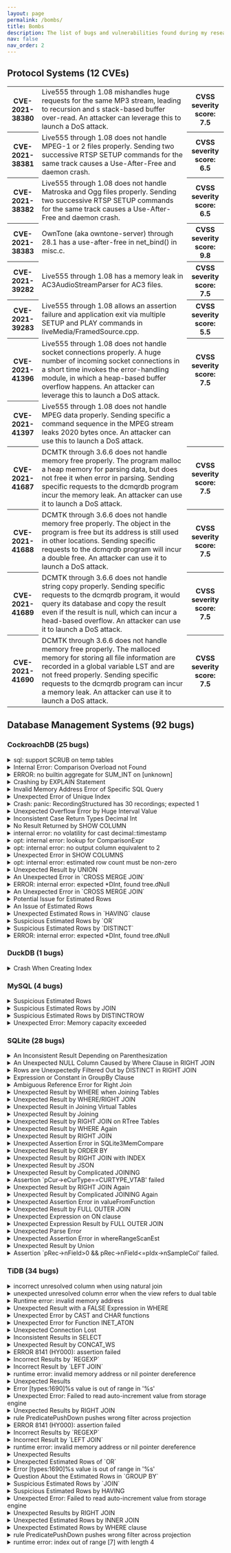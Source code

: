 ```yaml
---
layout: page
permalink: /bombs/
title: Bombs
description: The list of bugs and vulnerabilities found during my research.
nav: false
nav_order: 2
---
```


<!-- pages/bombs.md -->
<div class="bombs">
<div class="container">
    <h2>Protocol Systems (12 CVEs)</h2>
    <div class="table-responsive">
    <table class="table table-sm table-borderless">
    <tr>
        <th scope="row">CVE-2021-38380 </th>
        <td> 
        Live555 through 1.08 mishandles huge requests for the same MP3 stream, leading to recursion and s stack-based buffer over-read. An attacker can leverage this to launch a DoS attack.
        </td>
        <th>CVSS severity score: 7.5</th>
    </tr>
    <tr>
        <th scope="row">CVE-2021-38381 </th>
        <td> 
        Live555 through 1.08 does not handle MPEG-1 or 2 files properly. Sending two successive RTSP SETUP commands for the same track causes a Use-After-Free and daemon crash.
        </td>
        <th scope="row">CVSS severity score: 6.5</th>
    </tr>
    <tr>
        <th scope="row">CVE-2021-38382 </th>
        <td> 
        Live555 through 1.08 does not handle Matroska and Ogg files properly. Sending two successive RTSP SETUP commands for the same track causes a Use-After-Free and daemon crash.
        </td>
        <th scope="row">CVSS severity score: 6.5</th>
    </tr>
    <tr>
        <th scope="row">CVE-2021-38383 </th>
        <td> 
        OwnTone (aka owntone-server) through 28.1 has a use-after-free in net_bind() in misc.c.
        </td>
        <th scope="row">CVSS severity score: 9.8</th>
    </tr>
    <tr>
        <th scope="row">CVE-2021-39282 </th>
        <td> 
        Live555 through 1.08 has a memory leak in AC3AudioStreamParser for AC3 files.
        </td>
        <th scope="row">CVSS severity score: 7.5</th>
    </tr>
    <tr>
        <th scope="row">CVE-2021-39283 </th>
        <td> 
        Live555 through 1.08 allows an assertion failure and application exit via multiple SETUP and PLAY commands in liveMedia/FramedSource.cpp.
        </td>
        <th scope="row">CVSS severity score: 5.5</th>
    </tr>
    <tr>
        <th scope="row">CVE-2021-41396 </th>
        <td> 
        Live555 through 1.08 does not handle socket connections properly. A huge number of incoming socket connections in a short time invokes the error-handling module, in which a heap-based buffer overflow happens. An attacker can leverage this to launch a DoS attack.
        </td>
        <th scope="row">CVSS severity score: 7.5</th>
    </tr>
    <tr>
        <th scope="row">CVE-2021-41397 </th>
        <td> 
        Live555 through 1.08 does not handle MPEG data properly. Sending specific a command sequence in the MPEG stream leaks 2020 bytes once. An attacker can use this to launch a DoS attack.
        </td>
    </tr>
    <tr>
        <th scope="row">CVE-2021-41687 </th>
        <td> 
        DCMTK through 3.6.6 does not handle memory free properly. The program malloc a heap memory for parsing data, but does not free it when error in parsing. Sending specific requests to the dcmqrdb program incur the memory leak. An attacker can use it to launch a DoS attack.
        </td>
        <th scope="row">CVSS severity score: 7.5</th>
    </tr>
    <tr>
        <th scope="row">CVE-2021-41688 </th>
        <td> 
        DCMTK through 3.6.6 does not handle memory free properly. The object in the program is free but its address is still used in other locations. Sending specific requests to the dcmqrdb program will incur a double free. An attacker can use it to launch a DoS attack.
        </td>
        <th scope="row">CVSS severity score: 7.5</th>
    </tr>
    <tr>
        <th scope="row">CVE-2021-41689 </th>
        <td> 
        DCMTK through 3.6.6 does not handle string copy properly. Sending specific requests to the dcmqrdb program, it would query its database and copy the result even if the result is null, which can incur a head-based overflow. An attacker can use it to launch a DoS attack.
        </td>
        <th scope="row">CVSS severity score: 7.5</th>
    </tr>
    <tr>
        <th scope="row">CVE-2021-41690 </th>
        <td> 
        DCMTK through 3.6.6 does not handle memory free properly. The malloced memory for storing all file information are recorded in a global variable LST and are not freed properly. Sending specific requests to the dcmqrdb program can incur a memory leak. An attacker can use it to launch a DoS attack.
        </td>
        <th scope="row">CVSS severity score: 7.5</th>
    </tr>
    </table>
    </div>
</div>

<div class="container">
	<h2>Database Management Systems (92 bugs)</h2>
	<h3>CockroachDB (25 bugs)</h3>
		<details>
			<summary>sql: support SCRUB on temp tables</summary>
			Link: <a href="https://github.com/cockroachdb/cockroach/issues/83770">https://github.com/cockroachdb/cockroach/issues/83770</a> <br />
		</details>
		<details>
			<summary>Internal Error: Comparison Overload not Found</summary>
			Link: <a href="https://github.com/cockroachdb/cockroach/issues/83792">https://github.com/cockroachdb/cockroach/issues/83792</a> <br />
		</details>
		<details>
			<summary>ERROR: no builtin aggregate for SUM_INT on [unknown]</summary>
			Link: <a href="https://github.com/cockroachdb/cockroach/issues/83874">https://github.com/cockroachdb/cockroach/issues/83874</a> <br />
		</details>
		<details>
			<summary>Crashing by EXPLAIN Statement</summary>
			Link: <a href="https://github.com/cockroachdb/cockroach/issues/83965">https://github.com/cockroachdb/cockroach/issues/83965</a> <br />
		</details>
		<details>
			<summary>Invalid Memory Address Error of Specific SQL Query</summary>
			Link: <a href="https://github.com/cockroachdb/cockroach/issues/83973">https://github.com/cockroachdb/cockroach/issues/83973</a> <br />
		</details>
		<details>
			<summary>Unexpected Error of Unique Index</summary>
			Link: <a href="https://github.com/cockroachdb/cockroach/issues/83976">https://github.com/cockroachdb/cockroach/issues/83976</a> <br />
		</details>
		<details>
			<summary>Crash: panic: RecordingStructured has 30 recordings; expected 1</summary>
			Link: <a href="https://github.com/cockroachdb/cockroach/issues/84056">https://github.com/cockroachdb/cockroach/issues/84056</a> <br />
		</details>
		<details>
			<summary>Unexpected Overflow Error by Huge Interval Value</summary>
			Link: <a href="https://github.com/cockroachdb/cockroach/issues/84154">https://github.com/cockroachdb/cockroach/issues/84154</a> <br />
		</details>
		<details>
			<summary>Inconsistent Case Return Types Decimal Int</summary>
			Link: <a href="https://github.com/cockroachdb/cockroach/issues/85356">https://github.com/cockroachdb/cockroach/issues/85356</a> <br />
		</details>
		<details>
			<summary>No Result Returned by SHOW COLUMN</summary>
			Link: <a href="https://github.com/cockroachdb/cockroach/issues/85388">https://github.com/cockroachdb/cockroach/issues/85388</a> <br />
		</details>
		<details>
			<summary>internal error: no volatility for cast decimal::timestamp</summary>
			Link: <a href="https://github.com/cockroachdb/cockroach/issues/85389">https://github.com/cockroachdb/cockroach/issues/85389</a> <br />
		</details>
		<details>
			<summary>opt: internal error: lookup for ComparisonExpr</summary>
			Link: <a href="https://github.com/cockroachdb/cockroach/issues/85390">https://github.com/cockroachdb/cockroach/issues/85390</a> <br />
		</details>
		<details>
			<summary>opt: internal error: no output column equivalent to 2</summary>
			Link: <a href="https://github.com/cockroachdb/cockroach/issues/85393">https://github.com/cockroachdb/cockroach/issues/85393</a> <br />
		</details>
		<details>
			<summary>Unexpected Error in SHOW COLUMNS</summary>
			Link: <a href="https://github.com/cockroachdb/cockroach/issues/85394">https://github.com/cockroachdb/cockroach/issues/85394</a> <br />
		</details>
		<details>
			<summary>opt: internal error: estimated row count must be non-zero </summary>
			Link: <a href="https://github.com/cockroachdb/cockroach/issues/85499">https://github.com/cockroachdb/cockroach/issues/85499</a> <br />
		</details>
		<details>
			<summary>Unexpected Result by UNION</summary>
			Link: <a href="https://github.com/cockroachdb/cockroach/issues/85502">https://github.com/cockroachdb/cockroach/issues/85502</a> <br />
		</details>
		<details>
			<summary>An Unexpected Error in `CROSS MERGE JOIN`</summary>
			Link: <a href="https://github.com/cockroachdb/cockroach/issues/88104">https://github.com/cockroachdb/cockroach/issues/88104</a> <br />
		</details>
		<details>
			<summary>ERROR: internal error: expected *DInt, found tree.dNull</summary>
			Link: <a href="https://github.com/cockroachdb/cockroach/issues/94264">https://github.com/cockroachdb/cockroach/issues/94264</a> <br />
		</details>
		<details>
			<summary>An Unexpected Error in `CROSS MERGE JOIN`</summary>
			Link: <a href="https://github.com/cockroachdb/cockroach/issues/88104">https://github.com/cockroachdb/cockroach/issues/88104</a> <br />
		</details>
		<details>
			<summary>Potential Issue for Estimated Rows</summary>
			Link: <a href="https://github.com/cockroachdb/cockroach/issues/88455">https://github.com/cockroachdb/cockroach/issues/88455</a> <br />
		</details>
		<details>
			<summary>An Issue of Estimated Rows</summary>
			Link: <a href="https://github.com/cockroachdb/cockroach/issues/89161">https://github.com/cockroachdb/cockroach/issues/89161</a> <br />
		</details>
		<details>
			<summary>Unexpected Estimated Rows in `HAVING` clause</summary>
			Link: <a href="https://github.com/cockroachdb/cockroach/issues/89462">https://github.com/cockroachdb/cockroach/issues/89462</a> <br />
		</details>
		<details>
			<summary>Suspicious Estimated Rows by `OR` </summary>
			Link: <a href="https://github.com/cockroachdb/cockroach/issues/90112">https://github.com/cockroachdb/cockroach/issues/90112</a> <br />
		</details>
		<details>
			<summary>Suspicious Estimated Rows by `DISTINCT`</summary>
			Link: <a href="https://github.com/cockroachdb/cockroach/issues/90113">https://github.com/cockroachdb/cockroach/issues/90113</a> <br />
		</details>
		<details>
			<summary>ERROR: internal error: expected *DInt, found tree.dNull</summary>
			Link: <a href="https://github.com/cockroachdb/cockroach/issues/94264">https://github.com/cockroachdb/cockroach/issues/94264</a> <br />
		</details>
	<h3>DuckDB (1 bugs)</h3>
		<details>
			<summary>Crash When Creating Index</summary>
			Link: <a href="https://github.com/duckdb/duckdb/issues/4976">https://github.com/duckdb/duckdb/issues/4976</a> <br />
		</details>
	<h3>MySQL (4 bugs)</h3>
		<details>
			<summary>Suspicious Estimated Rows</summary>
			Link: <a href="https://bugs.mysql.com/bug.php?id=108833">https://bugs.mysql.com/bug.php?id=108833</a> <br />
		</details>
		<details>
			<summary>Suspicious Estimated Rows by JOIN</summary>
			Link: <a href="https://bugs.mysql.com/bug.php?id=108851">https://bugs.mysql.com/bug.php?id=108851</a> <br />
		</details>
		<details>
			<summary>Suspicious Estimated Rows by DISTINCTROW</summary>
			Link: <a href="https://bugs.mysql.com/bug.php?id=108852">https://bugs.mysql.com/bug.php?id=108852</a> <br />
		</details>
		<details>
			<summary>Unexpected Error: Memory capacity exceeded</summary>
			Link: <a href="https://bugs.mysql.com/bug.php?id=111471">https://bugs.mysql.com/bug.php?id=111471</a> <br />
		</details>
	<h3>SQLite (28 bugs)</h3>
		<details>
			<summary>An Inconsistent Result Depending on Parenthesization</summary>
			Link: <a href="https://sqlite.org/forum/forumpost/af3d07f908">https://sqlite.org/forum/forumpost/af3d07f908</a> <br />
		</details>
		<details>
			<summary>An Unexpected NULL Column Caused by Where Clause in RIGHT JOIN</summary>
			Link: <a href="https://sqlite.org/forum/forumpost/41cc3851d8">https://sqlite.org/forum/forumpost/41cc3851d8</a> <br />
		</details>
		<details>
			<summary>Rows are Unexpectedly Filtered Out by DISTINCT in RIGHT JOIN</summary>
			Link: <a href="https://sqlite.org/forum/forumpost/c06b10ad7e">https://sqlite.org/forum/forumpost/c06b10ad7e</a> <br />
		</details>
		<details>
			<summary>Expression or Constant in GroupBy Clause</summary>
			Link: <a href="https://sqlite.org/forum/forumpost/2458c5dea2">https://sqlite.org/forum/forumpost/2458c5dea2</a> <br />
		</details>
		<details>
			<summary>Ambiguous Reference Error for Right Join</summary>
			Link: <a href="https://sqlite.org/forum/forumpost/e90a8e6e6f">https://sqlite.org/forum/forumpost/e90a8e6e6f</a> <br />
		</details>
		<details>
			<summary>Unexpected Result by WHERE when Joining Tables</summary>
			Link: <a href="https://sqlite.org/forum/forumpost/687b0bf563">https://sqlite.org/forum/forumpost/687b0bf563</a> <br />
		</details>
		<details>
			<summary>Unexpected Result by WHERE/RIGHT JOIN</summary>
			Link: <a href="https://sqlite.org/forum/forumpost/5cfe08eed6">https://sqlite.org/forum/forumpost/5cfe08eed6</a> <br />
		</details>
		<details>
			<summary>Unexpected Result in Joining Virtual Tables</summary>
			Link: <a href="https://sqlite.org/forum/forumpost/3902c7b833">https://sqlite.org/forum/forumpost/3902c7b833</a> <br />
		</details>
		<details>
			<summary>Unexpected Result by Joining</summary>
			Link: <a href="https://sqlite.org/forum/forumpost/c2554d560b">https://sqlite.org/forum/forumpost/c2554d560b</a> <br />
		</details>
		<details>
			<summary>Unexpected Result by RIGHT JOIN on RTree Tables</summary>
			Link: <a href="https://sqlite.org/forum/forumpost/087de2d9ec">https://sqlite.org/forum/forumpost/087de2d9ec</a> <br />
		</details>
		<details>
			<summary>Unexpected Result by WHERE Again</summary>
			Link: <a href="https://sqlite.org/forum/forumpost/de16c4abe2">https://sqlite.org/forum/forumpost/de16c4abe2</a> <br />
		</details>
		<details>
			<summary>Unexpected Result by RIGHT JOIN</summary>
			Link: <a href="https://sqlite.org/forum/forumpost/206d99a16d">https://sqlite.org/forum/forumpost/206d99a16d</a> <br />
		</details>
		<details>
			<summary>Unexpected Assertion Error in SQLite3MemCompare</summary>
			Link: <a href="https://sqlite.org/forum/forumpost/800eecf5e6">https://sqlite.org/forum/forumpost/800eecf5e6</a> <br />
		</details>
		<details>
			<summary>Unexpected Result by ORDER BY</summary>
			Link: <a href="https://sqlite.org/forum/forumpost/323f86cc30">https://sqlite.org/forum/forumpost/323f86cc30</a> <br />
		</details>
		<details>
			<summary>Unexpected Result by RIGHT JOIN with INDEX</summary>
			Link: <a href="https://sqlite.org/forum/forumpost/c4676c4956">https://sqlite.org/forum/forumpost/c4676c4956</a> <br />
		</details>
		<details>
			<summary>Unexpected Result by JSON</summary>
			Link: <a href="https://sqlite.org/forum/forumpost/3d9caa45cb">https://sqlite.org/forum/forumpost/3d9caa45cb</a> <br />
		</details>
		<details>
			<summary>Unexpected Result by Complicated JOINING</summary>
			Link: <a href="https://sqlite.org/forum/forumpost/eeb8173cf8">https://sqlite.org/forum/forumpost/eeb8173cf8</a> <br />
		</details>
		<details>
			<summary>Assertion `pCur->eCurType==CURTYPE_VTAB' failed</summary>
			Link: <a href="https://sqlite.org/forum/forumpost/dafe0500b0">https://sqlite.org/forum/forumpost/dafe0500b0</a> <br />
		</details>
		<details>
			<summary>Unexpected Result by RIGHT JOIN Again</summary>
			Link: <a href="https://sqlite.org/forum/forumpost/51e6959f61">https://sqlite.org/forum/forumpost/51e6959f61</a> <br />
		</details>
		<details>
			<summary>Unexpected Result by Complicated JOINING Again</summary>
			Link: <a href="https://sqlite.org/forum/forumpost/b40696f501">https://sqlite.org/forum/forumpost/b40696f501</a> <br />
		</details>
		<details>
			<summary>Unexpected Assertion Error in valueFromFunction</summary>
			Link: <a href="https://sqlite.org/forum/forumpost/e3243e07e8">https://sqlite.org/forum/forumpost/e3243e07e8</a> <br />
		</details>
		<details>
			<summary>Unexpected Result by FULL OUTER JOIN</summary>
			Link: <a href="https://sqlite.org/forum/forumpost/5610c17c3d">https://sqlite.org/forum/forumpost/5610c17c3d</a> <br />
		</details>
		<details>
			<summary>Unexpected Expression on ON clause</summary>
			Link: <a href="https://sqlite.org/forum/forumpost/57bdf2217d">https://sqlite.org/forum/forumpost/57bdf2217d</a> <br />
		</details>
		<details>
			<summary>Unexpected Expression Result by FULL OUTER JOIN</summary>
			Link: <a href="https://sqlite.org/forum/forumpost/6650cd40b5">https://sqlite.org/forum/forumpost/6650cd40b5</a> <br />
		</details>
		<details>
			<summary>Unexpected Parse Error</summary>
			Link: <a href="https://sqlite.org/forum/forumpost/1a7fea4651">https://sqlite.org/forum/forumpost/1a7fea4651</a> <br />
		</details>
		<details>
			<summary>Unexpected Assertion Error in whereRangeScanEst</summary>
			Link: <a href="https://sqlite.org/forum/forumpost/c3496cf6b1">https://sqlite.org/forum/forumpost/c3496cf6b1</a> <br />
		</details>
		<details>
			<summary>Unexpected Result by Union</summary>
			Link: <a href="https://sqlite.org/forum/forumpost/174afeae57">https://sqlite.org/forum/forumpost/174afeae57</a> <br />
		</details>
		<details>
			<summary>Assertion `pRec->nField>0 && pRec->nField<=pIdx->nSampleCol' failed.</summary>
			Link: <a href="https://sqlite.org/forum/forumpost/3607259d3c">https://sqlite.org/forum/forumpost/3607259d3c</a> <br />
		</details>
	<h3>TiDB (34 bugs)</h3>
		<details>
			<summary>incorrect unresolved column when using natural join</summary>
			Link: <a href="https://github.com/pingcap/tidb/issues/35522">https://github.com/pingcap/tidb/issues/35522</a> <br />
		</details>
		<details>
			<summary>unexpected unresolved column error when the view refers to dual table</summary>
			Link: <a href="https://github.com/pingcap/tidb/issues/35527">https://github.com/pingcap/tidb/issues/35527</a> <br />
		</details>
		<details>
			<summary>Runtime error: invalid memory address</summary>
			Link: <a href="https://github.com/pingcap/tidb/issues/35623">https://github.com/pingcap/tidb/issues/35623</a> <br />
		</details>
		<details>
			<summary>Unexpected Result with a FALSE Expression in WHERE</summary>
			Link: <a href="https://github.com/pingcap/tidb/issues/35645">https://github.com/pingcap/tidb/issues/35645</a> <br />
		</details>
		<details>
			<summary>Unexpected Error by CAST and CHAR functions</summary>
			Link: <a href="https://github.com/pingcap/tidb/issues/35652">https://github.com/pingcap/tidb/issues/35652</a> <br />
		</details>
		<details>
			<summary>Unexpected Error for Function INET_ATON</summary>
			Link: <a href="https://github.com/pingcap/tidb/issues/35677">https://github.com/pingcap/tidb/issues/35677</a> <br />
		</details>
		<details>
			<summary>Unexpected Connection Lost</summary>
			Link: <a href="https://github.com/pingcap/tidb/issues/35678">https://github.com/pingcap/tidb/issues/35678</a> <br />
		</details>
		<details>
			<summary>Inconsistent Results in SELECT</summary>
			Link: <a href="https://github.com/pingcap/tidb/issues/36853">https://github.com/pingcap/tidb/issues/36853</a> <br />
		</details>
		<details>
			<summary>Unexpected Result by CONCAT_WS</summary>
			Link: <a href="https://github.com/pingcap/tidb/issues/36888">https://github.com/pingcap/tidb/issues/36888</a> <br />
		</details>
		<details>
			<summary>ERROR 8141 (HY000): assertion failed</summary>
			Link: <a href="https://github.com/pingcap/tidb/issues/38295">https://github.com/pingcap/tidb/issues/38295</a> <br />
		</details>
		<details>
			<summary>Incorrect Results by `REGEXP`</summary>
			Link: <a href="https://github.com/pingcap/tidb/issues/38303">https://github.com/pingcap/tidb/issues/38303</a> <br />
		</details>
		<details>
			<summary>Incorrect Result by `LEFT JOIN`</summary>
			Link: <a href="https://github.com/pingcap/tidb/issues/38304">https://github.com/pingcap/tidb/issues/38304</a> <br />
		</details>
		<details>
			<summary>runtime error: invalid memory address or nil pointer dereference</summary>
			Link: <a href="https://github.com/pingcap/tidb/issues/38305">https://github.com/pingcap/tidb/issues/38305</a> <br />
		</details>
		<details>
			<summary>Unexpected Results</summary>
			Link: <a href="https://github.com/pingcap/tidb/issues/38310">https://github.com/pingcap/tidb/issues/38310</a> <br />
		</details>
		<details>
			<summary>Error [types:1690]%s value is out of range in '%s'</summary>
			Link: <a href="https://github.com/pingcap/tidb/issues/38352">https://github.com/pingcap/tidb/issues/38352</a> <br />
		</details>
		<details>
			<summary>Unexpected Error: Failed to read auto-increment value from storage engine</summary>
			Link: <a href="https://github.com/pingcap/tidb/issues/38483">https://github.com/pingcap/tidb/issues/38483</a> <br />
		</details>
		<details>
			<summary>Unexpected Results by RIGHT JOIN</summary>
			Link: <a href="https://github.com/pingcap/tidb/issues/38654">https://github.com/pingcap/tidb/issues/38654</a> <br />
		</details>
		<details>
			<summary>rule PredicatePushDown pushes wrong filter across projection</summary>
			Link: <a href="https://github.com/pingcap/tidb/issues/38736">https://github.com/pingcap/tidb/issues/38736</a> <br />
		</details>
		<details>
			<summary>ERROR 8141 (HY000): assertion failed</summary>
			Link: <a href="https://github.com/pingcap/tidb/issues/38295">https://github.com/pingcap/tidb/issues/38295</a> <br />
		</details>
		<details>
			<summary>Incorrect Results by `REGEXP`</summary>
			Link: <a href="https://github.com/pingcap/tidb/issues/38303">https://github.com/pingcap/tidb/issues/38303</a> <br />
		</details>
		<details>
			<summary>Incorrect Result by `LEFT JOIN`</summary>
			Link: <a href="https://github.com/pingcap/tidb/issues/38304">https://github.com/pingcap/tidb/issues/38304</a> <br />
		</details>
		<details>
			<summary>runtime error: invalid memory address or nil pointer dereference</summary>
			Link: <a href="https://github.com/pingcap/tidb/issues/38305">https://github.com/pingcap/tidb/issues/38305</a> <br />
		</details>
		<details>
			<summary>Unexpected Results</summary>
			Link: <a href="https://github.com/pingcap/tidb/issues/38310">https://github.com/pingcap/tidb/issues/38310</a> <br />
		</details>
		<details>
			<summary>Unexpected Estimated Rows of `OR`</summary>
			Link: <a href="https://github.com/pingcap/tidb/issues/38319">https://github.com/pingcap/tidb/issues/38319</a> <br />
		</details>
		<details>
			<summary>Error [types:1690]%s value is out of range in '%s'</summary>
			Link: <a href="https://github.com/pingcap/tidb/issues/38352">https://github.com/pingcap/tidb/issues/38352</a> <br />
		</details>
		<details>
			<summary>Question About the Estimated Rows in `GROUP BY`</summary>
			Link: <a href="https://github.com/pingcap/tidb/issues/38474">https://github.com/pingcap/tidb/issues/38474</a> <br />
		</details>
		<details>
			<summary>Suspicious Estimated Rows by `JOIN`</summary>
			Link: <a href="https://github.com/pingcap/tidb/issues/38479">https://github.com/pingcap/tidb/issues/38479</a> <br />
		</details>
		<details>
			<summary>Suspicious Estimated Rows by HAVING</summary>
			Link: <a href="https://github.com/pingcap/tidb/issues/38482">https://github.com/pingcap/tidb/issues/38482</a> <br />
		</details>
		<details>
			<summary>Unexpected Error: Failed to read auto-increment value from storage engine</summary>
			Link: <a href="https://github.com/pingcap/tidb/issues/38483">https://github.com/pingcap/tidb/issues/38483</a> <br />
		</details>
		<details>
			<summary>Unexpected Results by RIGHT JOIN</summary>
			Link: <a href="https://github.com/pingcap/tidb/issues/38654">https://github.com/pingcap/tidb/issues/38654</a> <br />
		</details>
		<details>
			<summary>Unexpected Estimated Rows by INNER JOIN</summary>
			Link: <a href="https://github.com/pingcap/tidb/issues/38665">https://github.com/pingcap/tidb/issues/38665</a> <br />
		</details>
		<details>
			<summary>Unexpected Estimated Rows by WHERE clause</summary>
			Link: <a href="https://github.com/pingcap/tidb/issues/38721">https://github.com/pingcap/tidb/issues/38721</a> <br />
		</details>
		<details>
			<summary>rule PredicatePushDown pushes wrong filter across projection</summary>
			Link: <a href="https://github.com/pingcap/tidb/issues/38736">https://github.com/pingcap/tidb/issues/38736</a> <br />
		</details>
		<details>
			<summary>runtime error: index out of range [7] with length 4</summary>
			Link: <a href="https://github.com/pingcap/tidb/issues/44747">https://github.com/pingcap/tidb/issues/44747</a> <br />
		</details>
</div>
